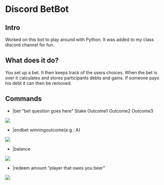 

Discord BetBot
===

## Intro

Worked on this bot to play around with Python. It was added to my class discord channel for fun.

What does it do?
---

You set up a bet. It then keeps track of the users choices. When the bet is over it calculates and stores participants debts and gains.
If someone pays his debt it can then be removed.

Commands
---
* |bet "bet question goes here" Stake Outcome1 Outcome2 Outcome3

![](https://i.imgur.com/MtZne8q.png)

* |endbet winningoutcome(e.g.: A)

![](https://i.imgur.com/tiM4Y0x.png)


* |balance

![](https://i.imgur.com/yBWOk0F.png)

* |redeem amount "player that owes you beer"

![](https://i.imgur.com/pRuEVQW.png)
